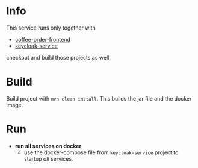# Info
This service runs only together with
- [coffee-order-frontend](https://github.com/jambit/coffee-order-frontend)
- [keycloak-service](https://github.com/jambit/keycloak-service)

checkout and build those projects as well.

# Build
Build project with `mvn clean install`. This builds the jar file and the docker image.

# Run

- **run all services on docker**
    - use the docker-compose file from `keycloak-service` project to startup *all* services.